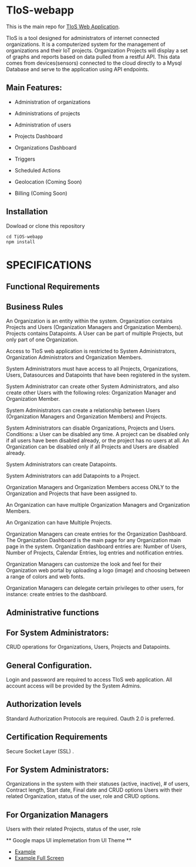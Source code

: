 # TIoS-webapp

This is the main repo for [TIoS Web Application](https://app.tiosplatform.com/).

TIoS is a tool designed for administrators of internet connected organizations. It is a computerized system for the management of organizations and their IoT projects.
Organization Projects will display a set of graphs and reports based on data pulled from a restful API. This data comes from devices(sensors) connected to the cloud directly to a Mysql Database and serve to the application using API endpoints.

## Main Features:

- Administration of organizations

- Administrations of projects

- Administration of users

- Projects Dashboard

- Organizations Dashboard

- Triggers

- Scheduled Actions

- Geolocation (Coming Soon)

- Billing (Coming Soon)

## Installation

Dowload or clone this repository

```
cd TiOS-webapp
npm install
```


# SPECIFICATIONS
## Functional Requirements
## Business Rules

An Organization is an entity within the system. Organization contains Projects and Users (Organization Managers and Organization Members). Projects contains Datapoints. A User can be part of multiple Projects, but only part of one Organization. 

Access to TIoS web application is restricted to System Administrators, Organization Administrators and Organization Members.

System Administrators must have access to all Projects, Organizations, Users, Datasources and Datapoints that have been registered in the system.

System Administrator can create other System Administrators, and also create other Users with the following roles: Organization Manager and Organization Member.

System Administrators can create a relationship between Users (Organization Managers and Organization Members) and Projects.

System Administrators can disable Organizations, Projects and Users. Conditions: a User can be disabled any time. A project can be disabled only if all users have been disabled already, or the project has no users at all. An Organization can be disabled only if all Projects and Users are disabled already.

System Administrators can create Datapoints.

System Administrators can add Datapoints to a Project.

Organization Managers and Organization Members access ONLY to the Organization and Projects that have been assigned to.

An Organization can have multiple Organization Managers and Organization Members.

An Organization can have Multiple Projects.

Organization Managers can create entries for the Organization Dashboard. The Organization Dashboard is the main page for any Organization main page in the system. Organization dashboard entries are: Number of Users, Number of Projects, Calendar Entries, log entries and notification entries.

Organization Managers can  customize the look and feel for their Organization web portal by uploading a logo (image) and choosing between a range of colors and web fonts.

Organization Managers can delegate certain privileges to other users, for instance: create entries to the dashboard.

## Administrative functions
## For System Administrators:

CRUD operations for Organizations, Users, Projects and Datapoints. 

## General Configuration.

Login and password are required to access TIoS web application. All account access will be provided by the System Admins.

## Authorization levels

Standard Authorization Protocols are required. Oauth 2.0 is preferred.

## Certification Requirements

Secure Socket Layer (SSL) .

## For System Administrators:

Organizations in the system with their statuses (active, inactive), # of users, Contract length, Start date, Final date and CRUD options
Users with their related Organization, status of the user, role and CRUD options.

## For Organization Managers
Users with their related Projects, status of the user, role 

** Google maps UI implemetation from UI Theme **
- [Example](https://app.tiosplatform.com/#/components/maps/google)
- [Example Full Screen](https://app.tiosplatform.com/#/components/maps/google-full)
